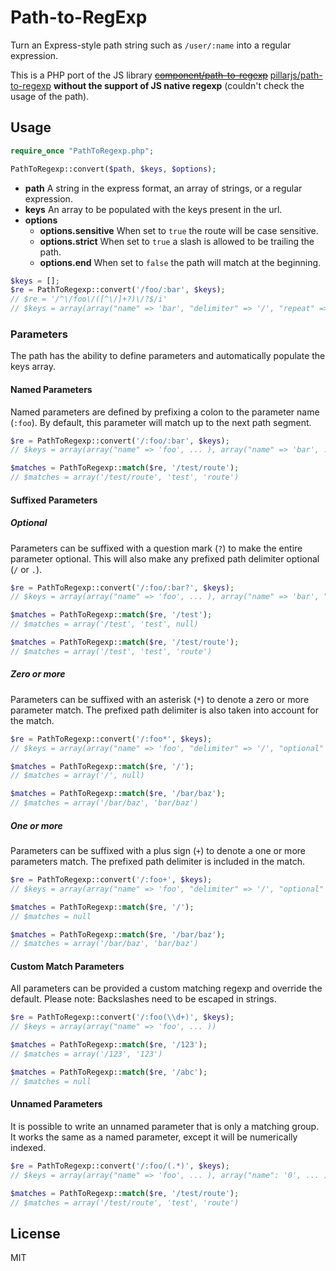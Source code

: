 # Path-to-RegExp

Turn an Express-style path string such as `/user/:name` into a regular expression.

This is a PHP port of the JS library [~~component/path-to-regexp~~](https://github.com/component/path-to-regexp) [pillarjs/path-to-regexp](https://github.com/pillarjs/path-to-regexp) **without the support of JS native regexp** (couldn't check the usage of the path).

## Usage

```php
require_once "PathToRegexp.php";

PathToRegexp::convert($path, $keys, $options);
```

- **path** A string in the express format, an array of strings, or a regular expression.
- **keys** An array to be populated with the keys present in the url.
- **options**
  - **options.sensitive** When set to `true` the route will be case sensitive.
  - **options.strict** When set to `true` a slash is allowed to be trailing the path.
  - **options.end** When set to `false` the path will match at the beginning.

```php
$keys = [];
$re = PathToRegexp::convert('/foo/:bar', $keys);
// $re = '/^\/foo\/([^\/]+?)\/?$/i'
// $keys = array(array("name" => 'bar', "delimiter" => '/', "repeat" => false, "optional" => false))
```

### Parameters

The path has the ability to define parameters and automatically populate the keys array.

#### Named Parameters

Named parameters are defined by prefixing a colon to the parameter name (`:foo`). By default, this parameter will match up to the next path segment.

```php
$re = PathToRegexp::convert('/:foo/:bar', $keys);
// $keys = array(array("name" => 'foo', ... ), array("name" => 'bar', ... ))

$matches = PathToRegexp::match($re, '/test/route');
// $matches = array('/test/route', 'test', 'route')
```

#### Suffixed Parameters

##### Optional

Parameters can be suffixed with a question mark (`?`) to make the entire parameter optional. This will also make any prefixed path delimiter optional (`/` or `.`).

```php
$re = PathToRegexp::convert('/:foo/:bar?', $keys);
// $keys = array(array("name" => 'foo', ... ), array("name" => 'bar', "delimiter" => '/', "optional" => true, "repeat" => false ))

$matches = PathToRegexp::match($re, '/test');
// $matches = array('/test', 'test', null)

$matches = PathToRegexp::match($re, '/test/route');
// $matches = array('/test', 'test', 'route')
```

##### Zero or more

Parameters can be suffixed with an asterisk (`*`) to denote a zero or more parameter match. The prefixed path delimiter is also taken into account for the match.

```php
$re = PathToRegexp::convert('/:foo*', $keys);
// $keys = array(array("name" => 'foo', "delimiter" => '/', "optional" => true, "repeat" => true))

$matches = PathToRegexp::match($re, '/');
// $matches = array('/', null)

$matches = PathToRegexp::match($re, '/bar/baz');
// $matches = array('/bar/baz', 'bar/baz')
```

##### One or more

Parameters can be suffixed with a plus sign (`+`) to denote a one or more parameters match. The prefixed path delimiter is included in the match.

```php
$re = PathToRegexp::convert('/:foo+', $keys);
// $keys = array(array("name" => 'foo', "delimiter" => '/', "optional" => false, "repeat" => true))

$matches = PathToRegexp::match($re, '/');
// $matches = null

$matches = PathToRegexp::match($re, '/bar/baz');
// $matches = array('/bar/baz', 'bar/baz')
```

#### Custom Match Parameters

All parameters can be provided a custom matching regexp and override the default. Please note: Backslashes need to be escaped in strings.

```php
$re = PathToRegexp::convert('/:foo(\\d+)', $keys);
// $keys = array(array("name" => 'foo', ... ))

$matches = PathToRegexp::match($re, '/123');
// $matches = array('/123', '123')

$matches = PathToRegexp::match($re, '/abc');
// $matches = null
```

#### Unnamed Parameters

It is possible to write an unnamed parameter that is only a matching group. It works the same as a named parameter, except it will be numerically indexed.

```php
$re = PathToRegexp::convert('/:foo/(.*)', $keys);
// $keys = array(array("name" => 'foo', ... ), array("name": '0', ... ))

$matches = PathToRegexp::match($re, '/test/route');
// $matches = array('/test/route', 'test', 'route')
```

## License

MIT
